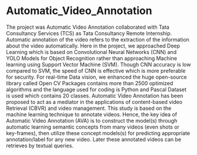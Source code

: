 # Automatic_Video_Annotation
The project was Automatic Video Annotation collaborated with Tata Consultancy Services (TCS) as Tata Consultancy Remote Internship. 
Automatic annotation of the video refers to the extraction of the information about the video automatically. 
Here in the project, we approached Deep Learning which is based on Convolutional Neural Networks (CNN) and YOLO Models for Object Recognition rather than approaching Machine learning using Support Vector Machine (SVM). 
Though CNN accuracy is low compared to SVM, the speed of CNN is effective which is more preferable for security. For real-time Data vision, we enhanced the huge open-source library called Open CV Packages contains more than 2500 optimized algorithms and the language used for coding is Python and Pascal Dataset is used which contains 20 classes. 
Automatic Video Annotation has been proposed to act as a mediator in the applications of content-based video Retrieval (CBVR) and video management. This study is based on the machine learning technique to annotate videos. Hence, the key idea of Automatic Video Annotation (AVA) is to construct the model(s) through automatic learning semantic concepts from many videos (even shots or key-frames), then utilize these concept models(s) for predicting appropriate annotation/label for any new video. 
Later these annotated videos can be retrieves by textual queries.
